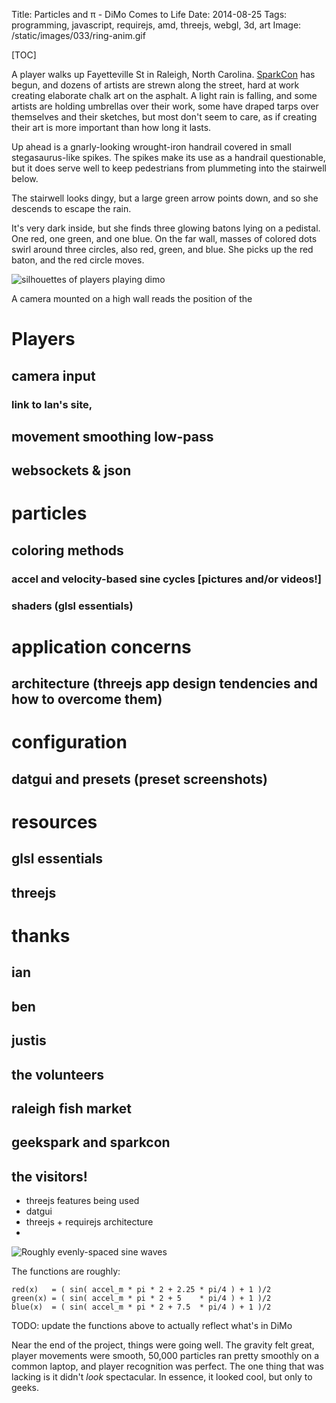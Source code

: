 Title: Particles and π - DiMo Comes to Life
Date: 2014-08-25
Tags: programming, javascript, requirejs, amd, threejs, webgl, 3d, art
Image: /static/images/033/ring-anim.gif

[TOC]


A player walks up Fayetteville St in Raleigh, North Carolina.
[SparkCon][sparkcon] has begun, and dozens of artists are strewn along the
street, hard at work creating elaborate chalk art on the asphalt.  A light rain
is falling, and some artists are holding umbrellas over their work, some have
draped tarps over themselves and their sketches, but most don't seem to care,
as if creating their art is more important than how long it lasts.

Up ahead is a gnarly-looking wrought-iron handrail covered in small
stegasaurus-like spikes.  The spikes make its use as a handrail questionable,
but it does serve well to keep pedestrians from plummeting into the stairwell
below.

The stairwell looks dingy, but a large green arrow points down, and so she
descends to escape the rain.

It's very dark inside, but she finds three glowing batons lying on a pedistal.
One red, one green, and one blue.  On the far wall, masses of colored dots
swirl around three circles, also red, green, and blue.  She picks up the red
baton, and the red circle moves.

![silhouettes of players playing dimo]({filename}/static/images/033/silhouette-chairs-dimo.jpg "silhouettes of players playing dimo")

A camera mounted on a high wall reads the position of the 

# Players
## camera input
### link to Ian's site, 
## movement smoothing low-pass
## websockets & json

# particles
## coloring methods
### accel and velocity-based sine cycles [pictures and/or videos!]
### shaders (glsl essentials)

# application concerns
## architecture (threejs app design tendencies and how to overcome them)

# configuration
## datgui and presets (preset screenshots)

# resources
## glsl essentials
## threejs

# thanks
## ian
## ben
## justis
## the volunteers
## raleigh fish market
## geekspark and sparkcon
## the visitors!


 - threejs features being used
 - datgui
 - threejs + requirejs architecture
 - 

![Roughly evenly-spaced sine waves][sinewaves]

The functions are roughly:

    red(x)   = ( sin( accel_m * pi * 2 + 2.25 * pi/4 ) + 1 )/2
    green(x) = ( sin( accel_m * pi * 2 + 5    * pi/4 ) + 1 )/2
    blue(x)  = ( sin( accel_m * pi * 2 + 7.5  * pi/4 ) + 1 )/2

TODO: update the functions above to actually reflect what's in DiMo

Near the end of the project, things were going well.  The gravity felt great,
player movements were smooth, 50,000 particles ran pretty smoothly on a common
laptop, and player recognition was perfect.  The one thing that was lacking is
it didn't *look* spectacular.  In essence, it looked cool, but only to geeks.


[sinewaves]: {filename}/static/images/033/sine_waves.png
[sparkcon]: http://www.sparkcon.com/
